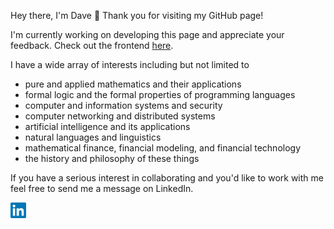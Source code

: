 Hey there, I'm Dave 👋 Thank you for visiting my GitHub page!

I'm currently working on developing this page and appreciate your feedback. Check out the frontend <a href="https://davefriedman01.github.io">here</a>.

I have a wide array of interests including but not limited to
* pure and applied mathematics and their applications
* formal logic and the formal properties of programming languages
* computer and information systems and security
* computer networking and distributed systems
* artificial intelligence and its applications
* natural languages and linguistics
* mathematical finance, financial modeling, and financial technology
* the history and philosophy of these things

If you have a serious interest in collaborating and you'd like to work with me feel free to send me a message on LinkedIn.

<a href="https://www.linkedin.com/in/heracliteanflux/">
  <img alt="Dave Friedman | LinkedIn" width="25px" src="assets/linkedin.svg"/>
</a>

